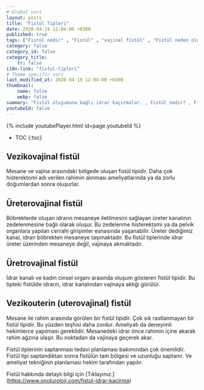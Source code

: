 ```yaml
---
# Global vars
layout: posts
title: "Fistül Tipleri"
date: 2020-04-19 12:04:00 +0300
published: true
tags: ["Fistül nedir" , "Fistül" , "vajinal fistül" , "Fistül neden olur", "Fistül nerede olur", "Fistül ameliyatı", "kadınlarda idrar kaçırma", "idrar kaçırma" , "fistül nedeni" , "fistül belirti" , "fistül teşhis" , "fistül tipleri" , "anal fistül" , "perianal fistül" , "vezikovajinal fistül" , "üreterovajinal fistül" , "üretrovajinal fistül" , "Vezikouterin fistül" , "uterovajinal fistül" , "Rektovajinal fistül" , "perianal ", "vezikovajinal", "üreterovajinal" , "üretrovajinal", "Vezikouterin", "uterovajinal" , "Rektovajinal", "idrar yolu fistül", "fistül tedavi", "fistül çözüm"]
category: false
category_id: false
category_title:
    tr: false
i18n-link: "fistul-tipleri"
# Theme specific vars
last_modified_at: 2020-04-19 12:04:00 +0300
thumbnail:
    name: false
    webp: false
summary: "Fistül oluşumuna bağlı idrar kaçırmalar. , Fistül nedir? , Fistül neden oluşur? , Fistül nerelerde oluşur?, Fistülün tedavi yöntemleri nelerdir?, Fistül ameliyatları nasıl yapılır? "
youtubeId: false
---
```

{% include youtubePlayer.html id=page.youtubeId %}

* TOC
{:toc}

## Vezikovajinal fistül

Mesane ve vajina arasındaki bölgede oluşan fistül tipidir. Daha çok histerektomi adı verilen rahimin alınması ameliyatlarında ya da zorlu doğumlardan sonra oluşurlar.

## Üreterovajinal fistül

Böbreklerde oluşan idrarın mesaneye iletilmesini sağlayan üreter kanalının zedelenmesine bağlı olarak oluşur. Bu zedelenme histerektomi ya da pelvik organlara yapılan cerrahi girişimler esnasında yaşanabilir. Üreter dediğimiz kanal, idrarı böbrekten mesaneye taşımaktadır. Bu fistül tiplerinde idrar üreter üzerinden mesaneye değil, vajinaya akmaktadır.

## Üretrovajinal fistül

İdrar kanalı ve kadın cinsel organı arasında oluşum gösteren fistül tipidir. Bu tipteki fistülde idrarın, idrar kanalından vajinaya aktığı görülür.

## Vezikouterin (uterovajinal) fistül

Mesane ile rahim arasında görülen bir fistül tipidir. Çok sık rastlanmayan bir fistül tipidir. Bu yüzden teşhisi daha zordur. Ameliyatı da deneyimli hekimlerce yapılması gereklidir. Mesanedeki idrar önce rahimin içine akarak rahim ağzına ulaşır. Bu noktadan da vajinaya geçerek akar.

Fistül tiplerinin saptanması tedavi planlaması bakımından çok önemlidir. Fistül tipi saptandıktan sonra fistülün tam bölgesi ve uzunluğu saptanır. Ve ameliyat tekniğinin planlaması hekim tarafından yapılır.


Fistül hakkında detaylı bilgi için [Tıklayınız.] (https://www.onoluroloji.com/fistul-idrar-kacirma)
